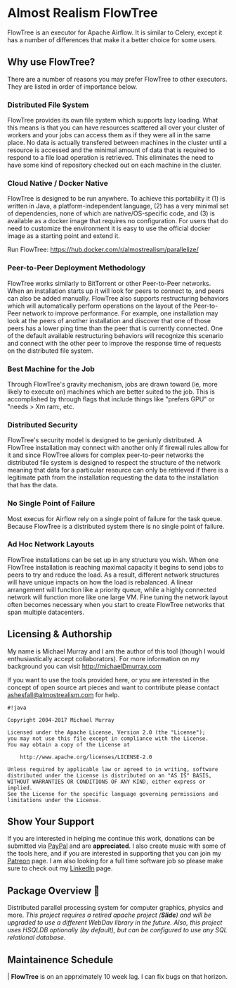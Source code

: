 # Almost Realism FlowTree #

FlowTree is an executor for Apache Airflow. It is similar to Celery, except it has a number of differences that make
it a better choice for some users.

## Why use FlowTree? ##

There are a number of reasons you may prefer FlowTree to other executors. They are listed in order of importance below.

### Distributed File System ###
FlowTree provides its own file system which supports lazy loading. What this means is that you can have resources
scattered all over your cluster of workers and your jobs can access them as if they were all in the same place.
No data is actually transfered between machines in the cluster until a resource is accessed and the minimal amount
of data that is required to respond to a file load operation is retrieved. This eliminates the need to have some
kind of repository checked out on each machine in the cluster.
### Cloud Native / Docker Native ###
FlowTree is designed to be run anywhere. To achieve this portability it (1) is written in Java, a platform-independent
language, (2) has a very minimal set of dependencies, none of which are native/OS-specific code, and (3) is available
as a docker image that requires no configuration. For users that do need to customize the environment it is easy to use
the official docker image as a starting point and extend it.

Run FlowTree: https://hub.docker.com/r/almostrealism/parallelize/
### Peer-to-Peer Deployment Methodology ###
FlowTree works similarly to BitTorrent or other Peer-to-Peer networks. When an installation starts up it will look for
peers to connect to, and peers can also be added manually. FlowTree also supports restructuring behaviors which will
automatically perform operations on the layout of the Peer-to-Peer network to improve performance. For example, one
installation may look at the peers of another installation and discover that one of those peers has a lower ping time
than the peer that is currently connected. One of the default available restructuring behaviors will recognize this
scenario and connect with the other peer to improve the response time of requests on the distributed file system.
### Best Machine for the Job ###
Through FlowTree's gravity mechanism, jobs are drawn toward (ie, more likely to execute on) machines which are better
suited to the job. This is accomplished by through flags that include things like "prefers GPU" or "needs > Xm ram:, etc.
### Distributed Security ###
FlowTree's security model is designed to be geniunly distributed. A FlowTree installation may connect with another only
if firewall rules allow for it and since FlowTree allows for complex peer-to-peer networks the distributed file system
is designed to respect the structure of the network meaning that data for a particular resource can only be retrieved if
there is a legitimate path from the installation requesting the data to the installation that has the data.
### No Single Point of Failure ###
Most execus for Airflow rely on a single point of failure for the task queue. Because FlowTree is a distributed system
there is no single point of failure.

### Ad Hoc Network Layouts ###
FlowTree installations can be set up in any structure you wish. When one FlowTree installation is reaching maximal capacity
it begins to send jobs to peers to try and reduce the load. As a result, different network structures will have unique impacts
on how the load is rebalanced. A linear arrangement will function like a priority queue, while a highly connected network will
function more like one large VM. Fine tuning the network layout often becomes necessary when you start to create FlowTree
networks that span multiple datacenters.

## Licensing & Authorship ##
My name is Michael Murray and I am the author of this tool (though I would enthusiastically
accept collaborators). For more information on my background you can visit http://michaelDmurray.com

If you want to use the tools provided here, or you are interested in the concept of open source
art pieces and want to contribute please contact ashesfall@almostrealism.com for help.

```
#!java

Copyright 2004-2017 Michael Murray

Licensed under the Apache License, Version 2.0 (the "License");
you may not use this file except in compliance with the License.
You may obtain a copy of the License at

    http://www.apache.org/licenses/LICENSE-2.0

Unless required by applicable law or agreed to in writing, software
distributed under the License is distributed on an "AS IS" BASIS,
WITHOUT WARRANTIES OR CONDITIONS OF ANY KIND, either express or implied.
See the License for the specific language governing permissions and
limitations under the License.
```

## Show Your Support ##

If you are interested in helping me continue this work, donations can be submitted via [PayPal](https://paypal.me/discomike) and are **appreciated**. I also create music with some of the tools here, and if you are interested in supporting that you can join my [Patreon](https://www.patreon.com/user?u=3646756) page. I am also looking for a full time software job so please make sure to check out my [LinkedIn](https://www.linkedin.com/in/ashesfall) page.

## Package Overview 🔶 ##
Distributed parallel processing system for computer graphics, physics and more. *This project requires a retired apache project (**Slide**) and will be upgraded to use a different WebDav library in the future. Also, this project uses HSQLDB optionally (by default), but can be configured to use any SQL relational database.*

## Maintainence Schedule ##
| **FlowTree** is on an apprximately 10 week lag. I can fix bugs on that horizon.